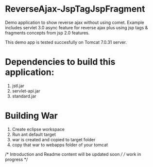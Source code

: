 ReverseAjax-JspTagJspFragment
============================

Demo application to show reverse ajax without using comet. 
Example includes servlet 3.0 async feature for reverse ajax plus using jsp tags & fragments concepts from jsp 2.0 features.

This demo app is tested succesfully on Tomcat 7.0.31 server.

Dependencies to build this application:
=======================================

1. jstl.jar
2. servlet-api.jar
3. standard.jar

Building War
============

1. Create eclipse workspace
2. Run ant default target
3. war is created and copied to target folder
4. copy that war to webapps folder of your tomcat

/* Introduction and Readme content will be updated soon */ 
/* work in progress */
